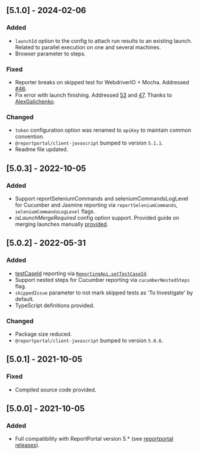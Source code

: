 
## [5.1.0] - 2024-02-06
### Added
- `launchId` option to the config to attach run results to an existing launch. Related to parallel execution on one and several machines.
- Browser parameter to steps.
### Fixed
- Reporter breaks on skipped test for WebdriverIO + Mocha. Addressed [#46](https://github.com/reportportal/agent-js-webdriverio/issues/46).
- Fix error with launch finishing. Addressed [53](https://github.com/reportportal/agent-js-webdriverio/issues/53) and [47](https://github.com/reportportal/agent-js-webdriverio/issues/47). Thanks to [AlexGalichenko](https://github.com/AlexGalichenko).
### Changed
- `token` configuration option was renamed to `apiKey` to maintain common convention.
- `@reportportal/client-javascript` bumped to version `5.1.1`.
- Readme file updated.

## [5.0.3] - 2022-10-05
### Added
- Support reportSeleniumCommands and seleniumCommandsLogLevel for Cucumber and Jasmine reporting via `reportSeleniumCommands`, `seleniumCommandsLogLevel` flags.
- _isLaunchMergeRequired_ config option support. Provided guide on merging launches manually [provided](README.md#manual-merge-launches).

## [5.0.2] - 2022-05-31
### Added
- [testCaseId](https://reportportal.io/docs/Test-case-ID%3Ewhat-is-it-test-case-id) reporting via [`ReportingApi.setTestCaseId`](README.md#setTestCaseId).
- Support nested steps for Cucumber reporting via `cucumberNestedSteps` flag.
- `skippedIssue` parameter to not mark skipped tests as 'To Investigate' by default.
- TypeScript definitions provided.
### Changed
- Package size reduced.
- `@reportportal/client-javascript` bumped to version `5.0.6`.

## [5.0.1] - 2021-10-05
### Fixed
- Compiled source code provided.

## [5.0.0] - 2021-10-05
### Added
- Full compatibility with ReportPortal version 5.* (see [reportportal releases](https://github.com/reportportal/reportportal/releases)).
